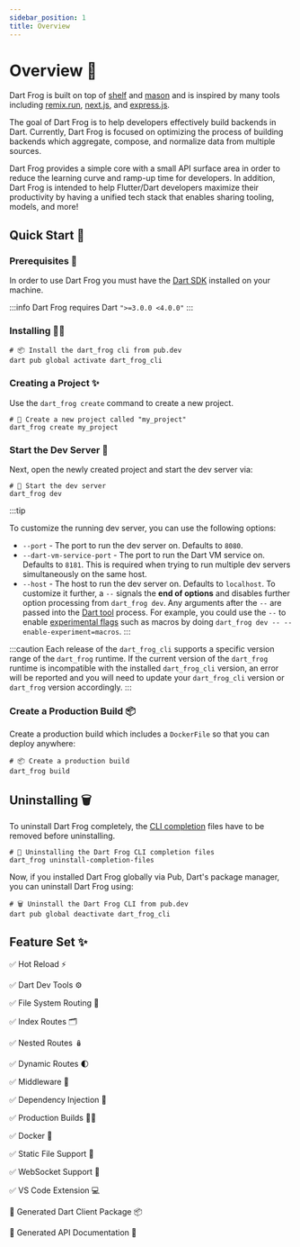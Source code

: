 ```yaml
---
sidebar_position: 1
title: Overview
---
```


# Overview 🎯

Dart Frog is built on top of [shelf](https://pub.dev/packages/shelf) and [mason](https://pub.dev/packages/mason) and is inspired by many tools including [remix.run](https://remix.run), [next.js](https://nextjs.org), and [express.js](https://expressjs.com).

The goal of Dart Frog is to help developers effectively build backends in Dart. Currently, Dart Frog is focused on optimizing the process of building backends which aggregate, compose, and normalize data from multiple sources.

Dart Frog provides a simple core with a small API surface area in order to reduce the learning curve and ramp-up time for developers. In addition, Dart Frog is intended to help Flutter/Dart developers maximize their productivity by having a unified tech stack that enables sharing tooling, models, and more!

## Quick Start 🚀

### Prerequisites 📝

In order to use Dart Frog you must have the [Dart SDK][dart_installation_link] installed on your machine.

:::info
Dart Frog requires Dart `">=3.0.0 <4.0.0"`
:::

### Installing 🧑‍💻

```shell
# 📦 Install the dart_frog cli from pub.dev
dart pub global activate dart_frog_cli
```

### Creating a Project ✨

Use the `dart_frog create` command to create a new project.

```shell
# 🚀 Create a new project called "my_project"
dart_frog create my_project
```

### Start the Dev Server 🏁

Next, open the newly created project and start the dev server via:

```shell
# 🏁 Start the dev server
dart_frog dev
```

:::tip

To customize the running dev server, you can use the following options:

- `--port` - The port to run the dev server on. Defaults to `8080`.
- `--dart-vm-service-port` - The port to run the Dart VM service on. Defaults to `8181`. This is required when trying to run multiple dev servers simultaneously on the same host.
- `--host` - The host to run the dev server on. Defaults to `localhost`.
  To customize it further, a `--` signals the **end of options** and disables further option processing from `dart_frog dev`. Any arguments after the `--` are passed into the [Dart tool](https://dart.dev/tools/dart-tool) process. For example, you could use the `--` to enable [experimental flags](https://dart.dev/tools/experiment-flags) such as macros by doing `dart_frog dev -- --enable-experiment=macros`.
  :::

:::caution
Each release of the `dart_frog_cli` supports a specific version range of the `dart_frog` runtime. If the current version of the `dart_frog` runtime is incompatible with the installed `dart_frog_cli` version, an error will be reported and you will need to update your `dart_frog_cli` version or `dart_frog` version accordingly.
:::

### Create a Production Build 📦

Create a production build which includes a `DockerFile` so that you can deploy anywhere:

```shell
# 📦 Create a production build
dart_frog build
```

## Uninstalling 🗑️

To uninstall Dart Frog completely, the [CLI completion](https://github.com/VeryGoodOpenSource/cli_completion) files have to be removed before uninstalling.

```shell
# 🧹 Uninstalling the Dart Frog CLI completion files
dart_frog uninstall-completion-files
```

Now, if you installed Dart Frog globally via Pub, Dart's package manager, you can uninstall Dart Frog using:

```shell
# 🗑️ Uninstall the Dart Frog CLI from pub.dev
dart pub global deactivate dart_frog_cli
```

## Feature Set ✨

✅ Hot Reload ⚡️

✅ Dart Dev Tools ⚙️

✅ File System Routing 🚏

✅ Index Routes 🗂

✅ Nested Routes 🪆

✅ Dynamic Routes 🌓

✅ Middleware 🍔

✅ Dependency Injection 💉

✅ Production Builds 👷‍♂️

✅ Docker 🐳

✅ Static File Support 📁

✅ WebSocket Support 🔌

✅ VS Code Extension 💻

🚧 Generated Dart Client Package 📦

🚧 Generated API Documentation 📔

[dart_installation_link]: https://dart.dev/get-dart
